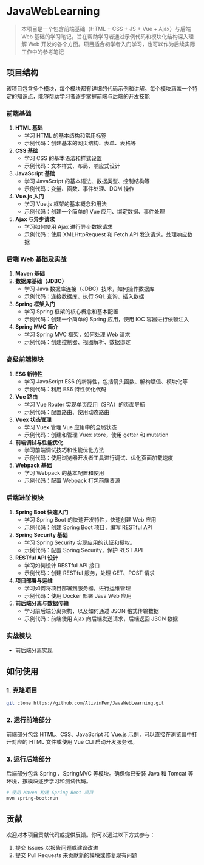 # JavaWebLearning

> 本项目是一个包含前端基础（HTML + CSS + JS + Vue + Ajax）与后端 Web 基础的学习笔记，旨在帮助学习者通过示例代码和模块化结构深入理解 Web 开发的各个方面。项目适合初学者入门学习，也可以作为后续实际工作中的参考笔记

## 项目结构

该项目包含多个模块，每个模块都有详细的代码示例和讲解。每个模块涵盖一个特定的知识点，能够帮助学习者逐步掌握前端与后端的开发技能

### 前端基础

1. **HTML 基础**
   - 学习 HTML 的基本结构和常用标签
   - 示例代码：创建基本的网页结构、表单、表格等
2. **CSS 基础**
   - 学习 CSS 的基本语法和样式设置
   - 示例代码：文本样式、布局、响应式设计
3. **JavaScript 基础**
   - 学习 JavaScript 的基本语法、数据类型、控制结构等
   - 示例代码：变量、函数、事件处理、DOM 操作
4. **Vue.js 入门**
   - 学习 Vue.js 框架的基本概念和用法
   - 示例代码：创建一个简单的 Vue 应用、绑定数据、事件处理
5. **Ajax 与异步请求**
   - 学习如何使用 Ajax 进行异步数据请求
   - 示例代码：使用 XMLHttpRequest 和 Fetch API 发送请求，处理响应数据

### 后端 Web 基础及实战

1. **Maven 基础**
2. **数据库基础（JDBC）**
   - 学习 Java 数据库连接（JDBC）技术，如何操作数据库
   - 示例代码：连接数据库、执行 SQL 查询、插入数据
3. **Spring 框架入门**
   - 学习 Spring 框架的核心概念和基本配置
   - 示例代码：创建一个简单的 Spring 应用，使用 IOC 容器进行依赖注入
4. **Spring MVC 简介**
   - 学习 Spring MVC 框架，如何处理 Web 请求
   - 示例代码：创建控制器、视图解析、数据绑定

### 高级前端模块

1. **ES6 新特性**
   - 学习 JavaScript ES6 的新特性，包括箭头函数、解构赋值、模块化等
   - 示例代码：利用 ES6 特性优化代码
2. **Vue 路由**
   - 学习 Vue Router 实现单页应用（SPA）的页面导航
   - 示例代码：配置路由、使用动态路由
3. **Vuex 状态管理**
   - 学习 Vuex 管理 Vue 应用中的全局状态
   - 示例代码：创建和管理 Vuex store，使用 getter 和 mutation
4. **前端调试与性能优化**
   - 学习前端调试技巧和性能优化方法
   - 示例代码：使用浏览器开发者工具进行调试、优化页面加载速度
5. **Webpack 基础**
   - 学习 Webpack 的基本配置和使用
   - 示例代码：配置 Webpack 打包前端资源

### 后端进阶模块

1. **Spring Boot 快速入门**
   - 学习 Spring Boot 的快速开发特性，快速创建 Web 应用
   - 示例代码：创建 Spring Boot 项目，编写 RESTful API
2. **Spring Security 基础**
   - 学习 Spring Security 实现应用的认证和授权。
   - 示例代码：配置 Spring Security，保护 REST API
3. **RESTful API 设计**
   - 学习如何设计 RESTful API 接口
   - 示例代码：创建 RESTful 服务，处理 GET、POST 请求
4. **项目部署与运维**
   - 学习如何将项目部署到服务器，进行运维管理
   - 示例代码：使用 Docker 部署 Java Web 应用
5. **前后端分离与数据传输**
   - 学习前后端分离架构，以及如何通过 JSON 格式传输数据
   - 示例代码：前端使用 Ajax 向后端发送请求，后端返回 JSON 数据

### 实战模块

- 前后端分离实现

## 如何使用

### 1. 克隆项目

```bash
git clone https://github.com/AlivinFer/JavaWebLearning.git
```

### 2. 运行前端部分

前端部分包含 HTML、CSS、JavaScript 和 Vue.js 示例，可以直接在浏览器中打开对应的 HTML 文件或使用 Vue CLI 启动开发服务器。

### 3. 运行后端部分

后端部分包含 Spring 、SpringMVC 等模块。确保你已安装 Java 和 Tomcat 等环境，按模块逐步学习和测试代码。

```bash
# 使用 Maven 构建 Spring Boot 项目
mvn spring-boot:run
```

## 贡献

欢迎对本项目贡献代码或提供反馈。你可以通过以下方式参与：

1. 提交 Issues 以报告问题或建议改进
2. 提交 Pull Requests 来贡献新的模块或修复现有问题


